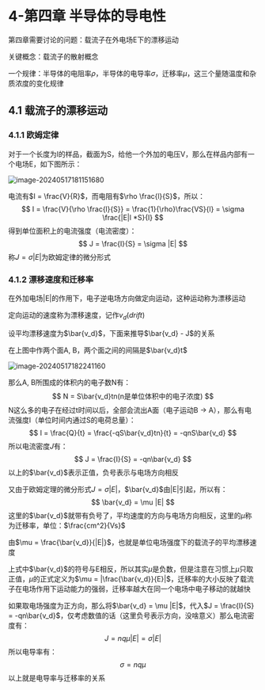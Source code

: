 # 4-第四章 半导体的导电性

第四章需要讨论的问题：载流子在外电场E下的漂移运动

关键概念：载流子的散射概念

一个规律：半导体的电阻率$\rho$，半导体的电导率$\sigma$，迁移率$\mu$，这三个量随温度和杂质浓度的变化规律

## 4.1 载流子的漂移运动

### 4.1.1 欧姆定律

对于一个长度为l的样品，截面为S，给他一个外加的电压V，那么在样品内部有一个电场E，如下图所示：

![image-20240517181151680](https://typora-1310242472.cos.ap-nanjing.myqcloud.com/typora_img/image-20240517181151680.png)

电流有$I = \frac{V}{R}$，而电阻有$\rho \frac{l}{S}$，所以：
$$
I = \frac{V}{\rho \frac{l}{S}} = \frac{1}{\rho}\frac{VS}{l} = \sigma \frac{|E|l *S}{l}
$$
得到单位面积上的电流强度（电流密度）：
$$
J = \frac{I}{S} = \sigma |E|
$$
称$J = \sigma |E|$为欧姆定律的微分形式

### 4.1.2 漂移速度和迁移率

在外加电场|E|的作用下，电子逆电场方向做定向运动，这种运动称为漂移运动

定向运动的速度称为漂移速度，记作$v_d(drift)$

设平均漂移速度为$\bar{v_d}$​，下面来推导$\bar{v_d} - J$的关系

在上图中作两个面A, B，两个面之间的间隔是$\bar{v_d}t$

![image-20240517182241160](https://typora-1310242472.cos.ap-nanjing.myqcloud.com/typora_img/image-20240517182241160.png)

那么A, B所围成的体积内的电子数N有：
$$
N = S\bar{v_d}tn(n是单位体积中的电子浓度)
$$
N这么多的电子在经过t时间以后，全部会流出A面（电子运动B -> A），那么有电流强度I（单位时间内通过S的电荷总量）：
$$
I = \frac{Q}{t} = \frac{-qS\bar{v_d}tn}{t} = -qnS\bar{v_d}
$$
所以电流密度$J$有：
$$
J = \frac{I}{S} = -qn\bar{v_d}
$$
以上的$\bar{v_d}$表示正值，负号表示与电场方向相反

又由于欧姆定理的微分形式$J =  \sigma |E|$，$\bar{v_d}$由|E|引起，所以有：
$$
\bar{v_d} = \mu |E|
$$
这里的$\bar{v_d}$就带有负号了，平均速度的方向与电场方向相反，这里的$\mu$称为迁移率，单位：$\frac{cm^2}{Vs}$

由$\mu = \frac{\bar{v_d}}{|E|}$，也就是单位电场强度下的载流子的平均漂移速度

上式中$\bar{v_d}$的符号与E相反，所以其实$\mu$是负数，但是注意在习惯上$\mu$只取正值，$\mu$的正式定义为$\mu = |\frac{\bar{v_d}}{E}|$，迁移率的大小反映了载流子在电场作用下运动能力的强弱，迁移率越大在同一个电场中电子移动的就越快

如果取电场强度为正方向，那么将$\bar{v_d} = \mu |E|$，代入$J = \frac{I}{S} = -qn\bar{v_d}$，仅考虑数值的话（这里负号表示方向，没啥意义）那么电流密度有：
$$
J = nq\mu|E| = \sigma|E|
$$
所以电导率有：
$$
\sigma = nq\mu
$$
以上就是电导率与迁移率的关系
